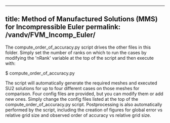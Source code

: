  ---
 title: Method of Manufactured Solutions (MMS) for Incompressible Euler
 permalink: /vandv/FVM_Incomp_Euler/
 ---

The compute_order_of_accuracy.py script drives the other files in this folder. Simply set the number of ranks on which to run the cases by modifying the 'nRank' variable at the top of the script and then execute with:

$ compute_order_of_accuracy.py

The script will automatically generate the required meshes and executed SU2 solutions for up to four different cases on those meshes for comparison. Four config files are provided, but you can modify them or add new ones. Simply change the config files listed at the top of the compute_order_of_accuracy.py script. Postprocessing is also automatically performed by the script, including the creation of figures for global error vs relative grid size and observed order of accuracy vs relative grid size.

